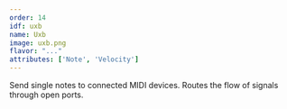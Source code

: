 ```yaml
---
order: 14
idf: uxb
name: Uxb
image: uxb.png
flavor: "..."
attributes: ['Note', 'Velocity']
---
```

Send single notes to connected MIDI devices. Routes the flow of signals through open ports.